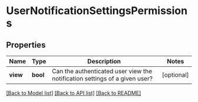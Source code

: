 # UserNotificationSettingsPermissions

## Properties
Name | Type | Description | Notes
------------ | ------------- | ------------- | -------------
**view** | **bool** | Can the authenticated user view the notification settings of a given user? | [optional] 

[[Back to Model list]](../../README.md#documentation-for-models) [[Back to API list]](../../README.md#documentation-for-api-endpoints) [[Back to README]](../../README.md)

